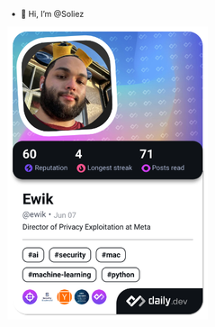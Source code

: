 - 👋 Hi, I’m @Soliez

<a href="https://app.daily.dev/ewik"><img src="./devcard.png" width="356" alt="Ewik's Dev Card"/></a>

